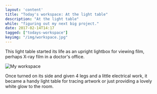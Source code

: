 ```yaml
---
layout: 'content'
title: "Today's workspace: At the light table"
description: "At the light table"
while: "figuring out my next big project."
date: 2017-02-14T14:17
tagged: ["todays-workspace"]
keyimg: "/img/workspace.jpg"
---
```


This light table started its life as an upright lightbox for viewing film, perhaps X-ray film in a doctor's office.

![My workspace](/img/workspace.jpg)

Once turned on its side and given 4 legs and a little electrical work, it became a handy light table for tracing artwork or just providing a lovely white glow to the room.